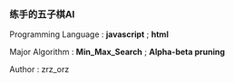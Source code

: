 ### 练手的五子棋AI

Programming Language : **javascript** ; **html**

Major Algorithm : **Min_Max_Search** ; **Alpha-beta pruning**

Author : zrz_orz
